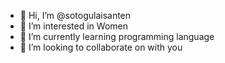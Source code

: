 - 👋 Hi, I’m @sotogulaisanten
- 👀 I’m interested in Women
- 🌱 I’m currently learning programming language
- 💞️ I’m looking to collaborate on with you


<!---
sotogulaisanten/sotogulaisanten is a ✨ special ✨ repository because its `README.md` (this file) appears on your GitHub profile.
You can click the Preview link to take a look at your changes.
--->
